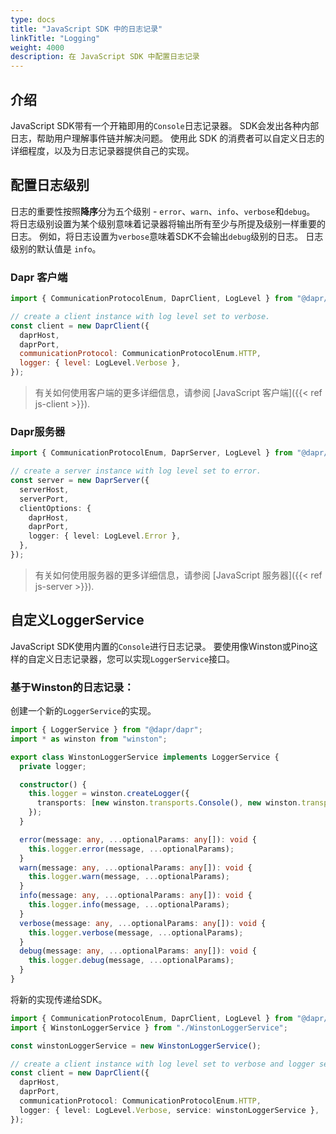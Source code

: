 ```yaml
---
type: docs
title: "JavaScript SDK 中的日志记录"
linkTitle: "Logging"
weight: 4000
description: 在 JavaScript SDK 中配置日志记录
---
```


## 介绍

JavaScript SDK带有一个开箱即用的`Console`日志记录器。 SDK会发出各种内部日志，帮助用户理解事件链并解决问题。 使用此 SDK 的消费者可以自定义日志的详细程度，以及为日志记录器提供自己的实现。

## 配置日志级别

日志的重要性按照**降序**分为五个级别 - `error`、`warn`、`info`、`verbose`和`debug`。 将日志级别设置为某个级别意味着记录器将输出所有至少与所提及级别一样重要的日志。 例如，将日志设置为`verbose`意味着SDK不会输出`debug`级别的日志。 日志级别的默认值是 `info`。

### Dapr 客户端

```js
import { CommunicationProtocolEnum, DaprClient, LogLevel } from "@dapr/dapr";

// create a client instance with log level set to verbose.
const client = new DaprClient({
  daprHost,
  daprPort,
  communicationProtocol: CommunicationProtocolEnum.HTTP,
  logger: { level: LogLevel.Verbose },
});
```

> 有关如何使用客户端的更多详细信息，请参阅 [JavaScript 客户端]({{< ref js-client >}}).

### Dapr服务器

```ts
import { CommunicationProtocolEnum, DaprServer, LogLevel } from "@dapr/dapr";

// create a server instance with log level set to error.
const server = new DaprServer({
  serverHost,
  serverPort,
  clientOptions: {
    daprHost,
    daprPort,
    logger: { level: LogLevel.Error },
  },
});
```

> 有关如何使用服务器的更多详细信息，请参阅 [JavaScript 服务器]({{< ref js-server >}}).

## 自定义LoggerService

JavaScript SDK使用内置的`Console`进行日志记录。 要使用像Winston或Pino这样的自定义日志记录器，您可以实现`LoggerService`接口。

### 基于Winston的日志记录：

创建一个新的`LoggerService`的实现。

```ts
import { LoggerService } from "@dapr/dapr";
import * as winston from "winston";

export class WinstonLoggerService implements LoggerService {
  private logger;

  constructor() {
    this.logger = winston.createLogger({
      transports: [new winston.transports.Console(), new winston.transports.File({ filename: "combined.log" })],
    });
  }

  error(message: any, ...optionalParams: any[]): void {
    this.logger.error(message, ...optionalParams);
  }
  warn(message: any, ...optionalParams: any[]): void {
    this.logger.warn(message, ...optionalParams);
  }
  info(message: any, ...optionalParams: any[]): void {
    this.logger.info(message, ...optionalParams);
  }
  verbose(message: any, ...optionalParams: any[]): void {
    this.logger.verbose(message, ...optionalParams);
  }
  debug(message: any, ...optionalParams: any[]): void {
    this.logger.debug(message, ...optionalParams);
  }
}
```

将新的实现传递给SDK。

```ts
import { CommunicationProtocolEnum, DaprClient, LogLevel } from "@dapr/dapr";
import { WinstonLoggerService } from "./WinstonLoggerService";

const winstonLoggerService = new WinstonLoggerService();

// create a client instance with log level set to verbose and logger service as winston.
const client = new DaprClient({
  daprHost,
  daprPort,
  communicationProtocol: CommunicationProtocolEnum.HTTP,
  logger: { level: LogLevel.Verbose, service: winstonLoggerService },
});
```
